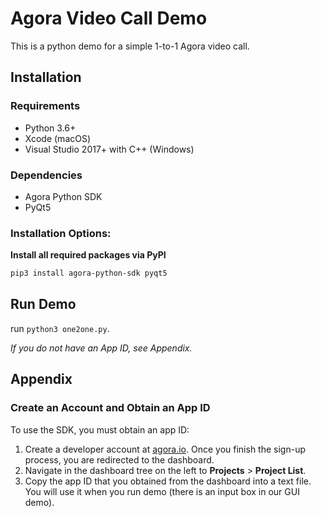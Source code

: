 # Agora Video Call Demo


This is a python demo for a simple 1-to-1 Agora video call.



## Installation

### Requirements

- Python 3.6+
- Xcode (macOS)
- Visual Studio 2017+ with C++ (Windows)

### Dependencies

- Agora Python SDK
- PyQt5

### Installation Options:

**Install all required packages via PyPI**

```bash
pip3 install agora-python-sdk pyqt5
```

## Run Demo
run `python3 one2one.py`.

*If you do not have an App ID, see Appendix.*



## Appendix

### Create an Account and Obtain an App ID

To use the SDK, you must obtain an app ID: 

1. Create a developer account at [agora.io](https://dashboard.agora.io/signin/). Once you finish the sign-up process, you are redirected to the dashboard.
2. Navigate in the dashboard tree on the left to **Projects** > **Project List**.
3. Copy the app ID that you obtained from the dashboard into a text file. You will use it when you run demo (there is an input box in our GUI demo).
